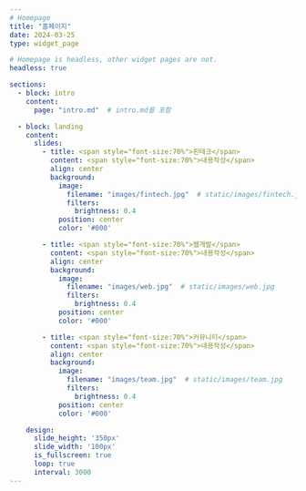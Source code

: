 ```yaml
---
# Homepage
title: "홈페이지"
date: 2024-03-25
type: widget_page

# Homepage is headless, other widget pages are not.
headless: true

sections:
  - block: intro
    content:
      page: "intro.md"  # intro.md를 포함

  - block: landing
    content:
      slides:
        - title: <span style="font-size:70%">핀테크</span>
          content: <span style="font-size:70%">내용작성</span>
          align: center
          background:
            image:
              filename: "images/fintech.jpg"  # static/images/fintech.jpg
              filters:
                brightness: 0.4
            position: center
            color: '#000'

        - title: <span style="font-size:70%">웹개발</span>
          content: <span style="font-size:70%">내용작성</span>
          align: center
          background:
            image:
              filename: "images/web.jpg"  # static/images/web.jpg
              filters:
                brightness: 0.4
            position: center
            color: '#000'

        - title: <span style="font-size:70%">커뮤니티</span>
          content: <span style="font-size:70%">내용작성</span>
          align: center
          background:
            image:
              filename: "images/team.jpg"  # static/images/team.jpg
              filters:
                brightness: 0.4
            position: center
            color: '#000'

    design:
      slide_height: '350px'
      slide_width: '100px'
      is_fullscreen: true
      loop: true
      interval: 3000
---
```

